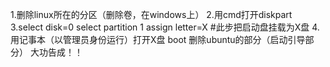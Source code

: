 










1.删除linux所在的分区（删除卷，在windows上）
2.用cmd打开diskpart
3.select disk=0
  select partition 1
  assign letter=X #此步把启动盘挂载为X盘
4.用记事本（以管理员身份运行）打开X盘 boot 删除ubuntu的部分（启动引导部分）
大功告成！！
  
